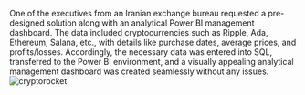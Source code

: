One of the executives from an Iranian exchange bureau requested a pre-designed solution along with an analytical Power BI management dashboard. The data included cryptocurrencies such as Ripple, Ada, Ethereum, Salana, etc., with details like purchase dates, average prices, and profits/losses. Accordingly, the necessary data was entered into SQL, transferred to the Power BI environment, and a visually appealing analytical management dashboard was created seamlessly without any issues.
![cryptorocket](https://github.com/parvizt/PowerBI-Projects/assets/40644514/87315bca-8cf1-46c4-8e24-57aa2768cea8)

